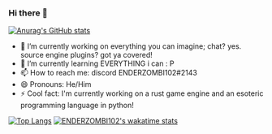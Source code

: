 ### Hi there 👋

[![Anurag's GitHub stats](https://github-readme-stats.vercel.app/api?username=ENDERZOMBI102&show_icons=true)](https://github.com/anuraghazra/github-readme-stats)

- 🔭 I’m currently working on everything you can imagine; chat? yes. source engine plugins? got ya covered!
- 🌱 I’m currently learning EVERYTHING i can : P
- 📫 How to reach me: discord ENDERZOMBI102#2143
- 😄 Pronouns: He/Him
- ⚡ Cool fact: I'm currently working on a rust game engine and an esoteric programming language in python!

[![Top Langs](https://github-readme-stats.vercel.app/api/top-langs/?username=ENDERZOMBI102&langs_count=9&layout=compact)](https://github.com/anuraghazra/github-readme-stats)
[![ENDERZOMBI102's wakatime stats](https://github-readme-stats.vercel.app/api/wakatime?username=ENDERZOMBI102)](https://github.com/anuraghazra/github-readme-stats)

